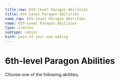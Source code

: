 ```yaml
---
title_raw: 6th-level Paragon Abilities
title: 6th-Level Paragon Abilities
name_raw: 6th-level Paragon Abilities
name: 6th-Level Paragon Abilities
type: classes
subtype: censor
kind: pain of your own making
---
```


# 6th-level Paragon Abilities

Choose one of the following abilities.
